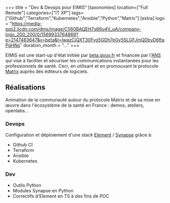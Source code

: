 +++
title = "Dev & Devops pour EIMIS"
[taxonomies]
location=["Full Remote"]
categories=["IT XP"]
tags=["Github","Terraform","Kubernetes","Ansible","Python","Matrix"]
[extra]
logo = "https://media-exp2.licdn.com/dms/image/C560BAQEH7x66u4V_uA/company-logo_200_200/0/1569933764869?e=2147483647&v=beta&t=lwazCjQXT30Fvg5GDh7eGy5SLGFJmQDbyD6ftaPgHNs"
duration_month = "..."
+++

EIMIS est une start-up d'état initiée par [beta.gouv.fr](https://beta.gouv.fr/) et financée par l'[ANS](https://esante.gouv.fr/) qui vise à faciliter et sécuriser les communications instantanées pour les professionnels de santé. Ceci, en utilisant et en promouvant le protocole [Matrix](https://matrix.org) auprès des éditeurs de logiciels.

## Réalisations

Animation de la communauté autour du protocole Matrix et de sa mise en œuvre dans l'écosystème de la santé en France : demos, ateliers, openlabs...

### Devops

Configuration et déploiement d'une stack [Element](https://github.com/element-hq/element-web) / [Synapse](https://github.com/element-hq/synapse) grâce à:

- Github CI
- Terraform
- Ansible
- Kubernetes

### Dev

- Outils Python
- Modules Synapse en Python
- Correctifs d'Element en TS à des fins de POC

